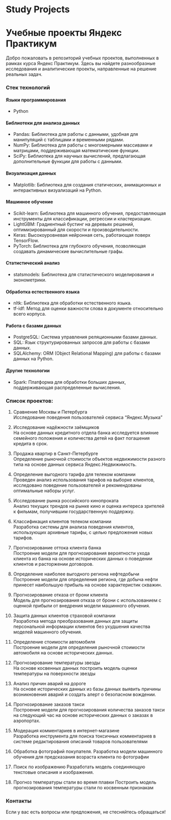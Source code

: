 # Study Projects
# Учебные проекты Яндекс Практикум

Добро пожаловать в репозиторий учебных проектов, выполненных в рамках курса Яндекс Практикум. Здесь вы найдете разнообразные исследования и аналитические проекты, направленные на решение реальных задач.

### Стек технологий

#### Языки программирования
- Python

#### Библиотеки для анализа данных
- Pandas: Библиотека для работы с данными, удобная для манипуляций с таблицами и временными рядами.
- NumPy: Библиотека для работы с многомерными массивами и матрицами, поддерживающая математические функции.
- SciPy: Библиотека для научных вычислений, предлагающая дополнительные функции для работы с данными.

#### Визуализация данных
- Matplotlib: Библиотека для создания статических, анимационных и интерактивных визуализаций на Python.

#### Машинное обучение
- Scikit-learn: Библиотека для машинного обучения, предоставляющая инструменты для классификации, регрессии и кластеризации.
- LightGBM: Градиентный бустинг на деревьях решений, оптимизированный для скорости и производительности.
- Keras: Высокоуровневая нейронная сеть, работающая поверх TensorFlow.
- PyTorch: Библиотека для глубокого обучения, позволяющая создавать динамические вычислительные графы.

#### Статистический анализ
- statsmodels: Библиотека для статистического моделирования и эконометрики.

#### Обработка естественного языка
- nltk: Библиотека для обработки естественного языка.
- tf-idf: Метод для оценки важности слова в документе относительно всего корпуса.

#### Работа с базами данных
- PostgreSQL: Система управления реляционными базами данных.
- SQL: Язык структурированных запросов для работы с базами данных.
- SQLAlchemy: ORM (Object Relational Mapping) для работы с базами данных на Python.

#### Другие технологии
- Spark: Платформа для обработки больших данных, поддерживающая распределенные вычисления.

### Список проектов:

1. Сравнение Москвы и Петербурга  
   Исследование поведения пользователей сервиса “Яндекс.Музыка”

2. Исследование надёжности заёмщиков  
   На основе данных кредитного отдела банка исследуется влияние семейного положения и количества детей на факт погашения кредита в срок. 

3. Продажа квартир в Санкт-Петербурге  
   Определение рыночной стоимости объектов недвижимости разного типа на основе данных сервиса Яндекс.Недвижимость.

4. Определение выгодного тарифа для телеком компании  
   Проведен анализ использования тарифов на выборке клиентов, исследовано поведение пользователей и рекомендованы оптимальные наборы услуг. 

5. Исследование рынка российского кинопроката  
   Анализ текущих трендов на рынке кино и оценка интереса зрителей к фильмам, получившим государственную поддержку.

6. Классификация клиентов телеком компании  
   Разработка системы для анализа поведения клиентов, использующих архивные тарифы, с целью предложения новых тарифов.

7. Прогнозирование оттока клиента банка  
   Построение модели для прогнозирования вероятности ухода клиента из банка на основе исторических данных о поведении клиентов и расторжении договоров.

8. Определение наиболее выгодного региона нефтедобычи  
   Построение модели для определения региона, где добыча нефти принесет наибольшую прибыль на основе характеристик скважин.

9. Прогнозирование отказа от брони клиента  
   Модель для прогнозирования отказа от брони с использованием с оценкой прибыли от внедрения модели машинного обучения.

10. Защита данных клиентов страховой компании  
    Разработка метода преобразования данных для защиты персональной информации клиентов без ухудшения качества моделей машинного обучения.
    
12. Определение стоимости автомобиля  
    Построение модели для определения рыночной стоимости автомобиля на основе исторических данных.

13. Прогнозирование температуры звезды  
    На основе косвенных данных построить модель оценки температуры на поверхности звезды

14. Анализ причин аварий на дороге  
    На основе исторических данных из базы данных выявить причины возникновения аварий и создать алерт о безопасном вождении.

15. Прогнозирование заказов такси  
    Построение модели для прогнозирования количества заказов такси на следующий час на основе исторических данных о заказах в аэропортах.

16. Модерация комментариев в интернет-магазине  
    Разработка инструмента для поиска токсичных комментариев в системе редактирования описаний товаров пользователями

17. Обработка фотографий покупателя.
    Разработка модели машинного обучения для предсказания возраста клиента по фотографии
    
18. Поиск по изображению
    Разработать модель соединяющую текстовые описания и изображения. 
    
20. Прогноз температуры стали во время плавки
    Построить модель прогнозирования температуры стали по косвенным признакам

### Контакты
Если у вас есть вопросы или предложения, не стесняйтесь обращаться!


